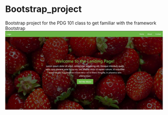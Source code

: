 # Bootstrap_project

Bootstrap project for the PDG 101 class to get familiar with the framework Bootstrap
<img src="https://github.com/Xxyumi-hub/Bootstrap_project/blob/main/pic.JPG">
